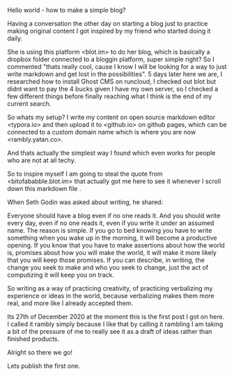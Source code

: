 Hello world - how to make a simple blog?



Having a conversation the other day on starting a blog just to practice making original content I got inspired by my friend who started doing it daily.

She is using this platform <blot.im> to do her blog, which is basically a dropbox folder connected to a bloggin platform, super simple right? So I commented "thats really cool, cause I know I will be looking for a way to just write markdown and get lost in the possibilities". 5 days later here we are, I researched how to install Ghost CMS on runcloud, I checked out blot but didnt want to pay the 4 bucks given I have my own server, so I checked a few different things before finally reaching what I think is the end of my current search.

So whats my setup? I write my content on open source markdown editor <typora.io> and then upload it to <github.io> on github pages, which can be connected to a custom domain name which is where you are now <rambly.yatan.co>.

And thats actually the simplest way I found which even works for people who are not at all techy.

So to inspire myself I am going to steal the quote from <bitofababble.blot.im> that actually got me here to see it whenever I scroll down this markdown file .

When Seth Godin was asked about writing, he shared:

Everyone should have a blog even if no one reads it. And you should  write every day, even if no one reads it, even if you write it under an  assumed name. The reason is simple. If you go to bed knowing you have to write something when you wake up in the morning, it will become a  productive opening. If you know that you have to make assertions about  how the world is, promises about how you will make the world, it will  make it more likely that you will keep those promises. If you can  describe, in writing, the change you seek to make and who you seek to  change, just the act of computizing it will keep you on track.



So writing as a way of practicing creativity, of practicing verbalizing my experience or ideas in the world, because verbalizing makes them more real, and more like I already accepted them.

Its 27th of December 2020 at the moment this is the first post I got on here. I called it rambly simply because I like that by calling it rambling I am taking a bit of the pressure of me to really see it as a draft of ideas rather than finished products.

Alright so there we go!

Lets publish the first one.
